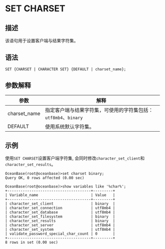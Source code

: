 SET CHARSET 
================================



描述 
-----------------------

该语句用于设置客户端与结果字符集。

语法 
-----------------------

```unknow
SET {CHARSET | CHARACTER SET} {DEFAULT | charset_name};
```



参数解释 
-------------------------



|      参数      |                                                                                                                                            解释                                                                                                                                             |
|--------------|-------------------------------------------------------------------------------------------------------------------------------------------------------------------------------------------------------------------------------------------------------------------------------------------|
| charset_name | 指定客户端与结果字符集，可使用的字符集包括：`utf8mb4`、`binary`  |
| DEFAULT      | 使用系统默认字符集。      |                                                                                                                                                                                                                                                                          



示例 
-----------------------

使用`SET CHARSET`设置客户端字符集, 会同时修改`character_set_client`和`character_set_results`。

```unknow
OceanBase(root@oceanbase)>set charset binary;
Query OK, 0 rows affected (0.00 sec)

OceanBase(root@oceanbase)>show variables like '%char%';
+--------------------------------------+---------+
| Variable_name                        | Value   |
+--------------------------------------+---------+
| character_set_client                 | binary  |
| character_set_connection             | utf8mb4 |
| character_set_database               | utf8mb4 |
| character_set_filesystem             | binary  |
| character_set_results                | binary  |
| character_set_server                 | utf8mb4 |
| character_set_system                 | utf8mb4 |
| validate_password_special_char_count | 0       |
+--------------------------------------+---------+
8 rows in set (0.00 sec)
```


